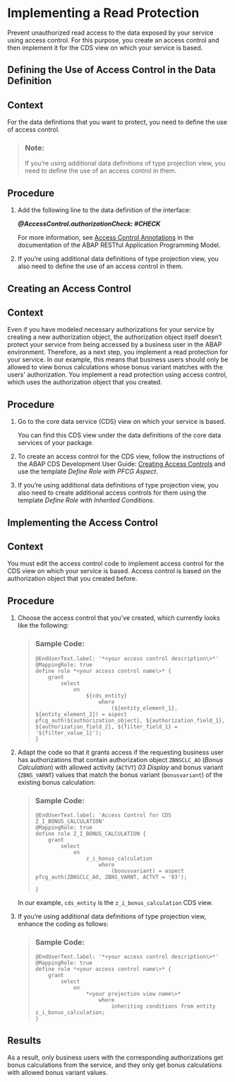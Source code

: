 <!-- loio2a5524a8e57c4888a7ebec4898272484 -->

# Implementing a Read Protection

Prevent unauthorized read access to the data exposed by your service using access control. For this purpose, you create an access control and then implement it for the CDS view on which your service is based.

 <a name="task_esc_kjb_vmb"/>

<!-- task\_esc\_kjb\_vmb -->

## Defining the Use of Access Control in the Data Definition



<a name="task_esc_kjb_vmb__context_rjk_4jb_vmb"/>

## Context

For the data definitions that you want to protect, you need to define the use of access control.

> ### Note:  
> If you’re using additional data definitions of type projection view, you need to define the use of an access control in them.



<a name="task_esc_kjb_vmb__steps_ehg_1kb_vmb"/>

## Procedure

1.  Add the following line to the data definition of the interface:

    ***@AccessControl.authorizationCheck: \#CHECK***

    For more information, see [Access Control Annotations](https://help.sap.com/viewer/923180ddb98240829d935862025004d6/Cloud/en-US/f0a2c16bf64e4edc92f393bcaab0a1c7.html) in the documentation of the ABAP RESTful Application Programming Model.

2.  If you’re using additional data definitions of type projection view, you also need to define the use of an access control in them.


 <a name="task_vrg_jy4_nlb"/>

<!-- task\_vrg\_jy4\_nlb -->

## Creating an Access Control



<a name="task_vrg_jy4_nlb__context_dql_ly4_nlb"/>

## Context

Even if you have modeled necessary authorizations for your service by creating a new authorization object, the authorization object itself doesn’t protect your service from being accessed by a business user in the ABAP environment. Therefore, as a next step, you implement a read protection for your service. In our example, this means that business users should only be allowed to view bonus calculations whose bonus variant matches with the users' authorization. You implement a read protection using access control, which uses the authorization object that you created.



<a name="task_vrg_jy4_nlb__steps_eql_ly4_nlb"/>

## Procedure

1.  Go to the core data service \(CDS\) view on which your service is based.

    You can find this CDS view under the data definitions of the core data services of your package.

2.  To create an access control for the CDS view, follow the instructions of the ABAP CDS Development User Guide: [Creating Access Controls](https://help.sap.com/viewer/f859579898c7494dbe2449bb7f278dcc/Cloud/en-US/707332186bf41014b5040bee4e204223.html) and use the template *Define Role with PFCG Aspect*.

3.  If you’re using additional data definitions of type projection view, you also need to create additional access controls for them using the template *Define Role with Inherited Conditions*.


 <a name="task_olt_ny4_nlb"/>

<!-- task\_olt\_ny4\_nlb -->

## Implementing the Access Control



<a name="task_olt_ny4_nlb__context_tqf_vy4_nlb"/>

## Context

You must edit the access control code to implement access control for the CDS view on which your service is based. Access control is based on the authorization object that you created before.



<a name="task_olt_ny4_nlb__steps_hjn_cz4_nlb"/>

## Procedure

1.  Choose the access control that you’ve created, which currently looks like the following:

    > ### Sample Code:  
    > ```lang-abap
    > @EndUserText.label: '*<your access control description\>*'
    > @MappingRole: true
    > define role *<your access control name\>* {
    >     grant
    >         select
    >             on
    >                 ${cds_entity}
    >                     where
    >                         (${entity_element_1}, ${entity_element_2}) = aspect pfcg_auth(${authorization_object}, ${authorization_field_1}, ${authorization_field_2}, ${filter_field_1} = '${filter_value_1}');
    > }
    > ```

2.  Adapt the code so that it grants access if the requesting business user has authorizations that contain authorization object `ZBNSCLC_AO` \(*Bonus Calculation*\) with allowed activity \(`ACTVT`\) *03 Display* and bonus variant \(`ZBNS_VARNT`\) values that match the bonus variant \(`bonusvariant`\) of the existing bonus calculation:

    > ### Sample Code:  
    > ```lang-abap
    > @EndUserText.label: 'Access Control for CDS Z_I_BONUS_CALCULATION'
    > @MappingRole: true
    > define role Z_I_BONUS_CALCULATION {
    >     grant 
    >         select
    >             on
    >                 z_i_bonus_calculation
    >                     where
    >                         (bonusvariant) = aspect pfcg_auth(ZBNSCLC_AO, ZBNS_VARNT, ACTVT = '03');
    >                         
    > }
    > ```

    In our example, `cds_entity` is the `z_i_bonus_calculation` CDS view.

3.  If you’re using additional data definitions of type projection view, enhance the coding as follows:

    > ### Sample Code:  
    > ```
    > @EndUserText.label: '*<your access control description\>*'
    > @MappingRole: true
    > define role *<your access control name\>* {
    >     grant
    >         select
    >             on
    >                 *<your projection view name\>*
    >                     where
    >                         inheriting conditions from entity z_i_bonus_calculation;
    > }
    > ```




<a name="task_olt_ny4_nlb__result_pcb_3bp_nlb"/>

## Results

As a result, only business users with the corresponding authorizations get bonus calculations from the service, and they only get bonus calculations with allowed bonus variant values.

